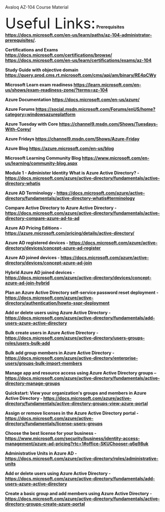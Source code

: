 Avaloq AZ-104 Course Material

<font size="10">Useful Links:</FONT><B>
Prerequisites
https://docs.microsoft.com/en-us/learn/paths/az-104-administrator-prerequisites/.

Certifications and Exams
https://docs.microsoft.com/certifications/browse/
https://docs.microsoft.com/en-us/learn/certifications/exams/az-104

Study Guide with objective domain
https://query.prod.cms.rt.microsoft.com/cms/api/am/binary/RE4pCWy

Microsoft Learn exam readiness
https://learn.microsoft.com/en-us/shows/exam-readiness-zone/?terms=az-104

Azure Documentation
https://docs.microsoft.com/en-us/azure/

Azure Forums
https://social.msdn.microsoft.com/Forums/enUS/home?category=windowsazureplatform

Azure Tuesday with Core
https://channel9.msdn.com/Shows/Tuesdays-With-Corey/

Azure Fridays
https://channel9.msdn.com/Shows/Azure-Friday

Azure Blog
https://azure.microsoft.com/en-us/blog

Microsoft Learning Community Blog
https://www.microsoft.com/en-us/learning/community-blog.aspx

Module 1 - Administer Identity
What is Azure Active Directory? - https://docs.microsoft.com/azure/active-directory/fundamentals/active-directory-whatis

Azure AD Terminology - https://docs.microsoft.com/azure/active-directory/fundamentals/active-directory-whatis#terminology

Compare Active Directory to Azure Active Directory - https://docs.microsoft.com/azure/active-directory/fundamentals/active-directory-compare-azure-ad-to-ad

Azure AD Pricing Editions - https://azure.microsoft.com/pricing/details/active-directory/

Azure AD registered devices - https://docs.microsoft.com/azure/active-directory/devices/concept-azure-ad-register

Azure AD joined devices - https://docs.microsoft.com/azure/active-directory/devices/concept-azure-ad-join

Hybrid Azure AD joined devices - https://docs.microsoft.com/azure/active-directory/devices/concept-azure-ad-join-hybrid

Plan an Azure Active Directory self-service password reset deployment - https://docs.microsoft.com/azure/active-directory/authentication/howto-sspr-deployment

Add or delete users using Azure Active Directory - https://docs.microsoft.com/azure/active-directory/fundamentals/add-users-azure-active-directory

Bulk create users in Azure Active Directory - https://docs.microsoft.com/azure/active-directory/users-groups-roles/users-bulk-add

Bulk add group members in Azure Active Directory - https://docs.microsoft.com/azure/active-directory/enterprise-users/groups-bulk-import-members

Manage app and resource access using Azure Active Directory groups – https://docs.microsoft.com/azure/active-directory/fundamentals/active-directory-manage-groups

Quickstart: View your organization's groups and members in Azure Active Directory - https://docs.microsoft.com/azure/active-directory/fundamentals/active-directory-groups-view-azure-portal

Assign or remove licenses in the Azure Active Directory portal -  https://docs.microsoft.com/azure/active-directory/fundamentals/license-users-groups

Choose the best license for your business -  https://www.microsoft.com/security/business/identity-access-management/azure-ad-pricing?rtc=1#office-SKUChooser-q6q98uk

Administrative Units in Azure AD - https://docs.microsoft.com/azure/active-directory/roles/administrative-units

Add or delete users using Azure Active Directory - https://docs.microsoft.com/azure/active-directory/fundamentals/add-users-azure-active-directory

Create a basic group and add members using Azure Active Directory - https://docs.microsoft.com/azure/active-directory/fundamentals/active-directory-groups-create-azure-portal

